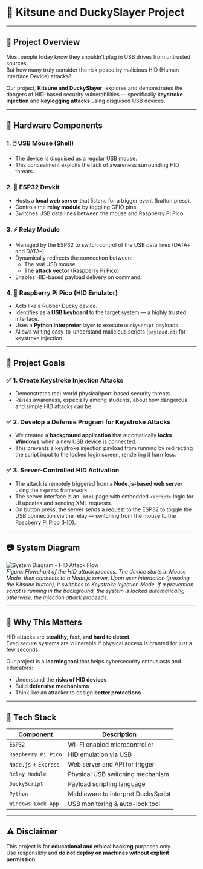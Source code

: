 # 🦊 Kitsune and DuckySlayer Project  

---

## 🔐 Project Overview

Most people today know they shouldn’t plug in USB drives from untrusted sources.  
But how many truly consider the risk posed by malicious HID (Human Interface Device) attacks?

Our project, **Kitsune and DuckySlayer**, explores and demonstrates the dangers of HID-based security vulnerabilities — specifically **keystroke injection** and **keylogging attacks** using disguised USB devices.

---

## 🧩 Hardware Components

### 1. 🖱️ USB Mouse (Shell)
- The device is disguised as a regular USB mouse.
- This concealment exploits the lack of awareness surrounding HID threats.

### 2. 📡 ESP32 Devkit
- Hosts a **local web server** that listens for a trigger event (button press).
- Controls the **relay module** by toggling GPIO pins.
- Switches USB data lines between the mouse and Raspberry Pi Pico.

### 3. ⚡ Relay Module
- Managed by the ESP32 to switch control of the USB data lines (DATA+ and DATA–).
- Dynamically redirects the connection between:
  - The real USB mouse
  - The **attack vector** (Raspberry Pi Pico)
- Enables HID-based payload delivery on command.

### 4. 🐍 Raspberry Pi Pico (HID Emulator)
- Acts like a Rubber Ducky device.
- Identifies as a **USB keyboard** to the target system — a highly trusted interface.
- Uses a **Python interpreter layer** to execute `DuckyScript` payloads.
- Allows writing easy-to-understand malicious scripts (`payload.dd`) for keystroke injection.

---

## 🎯 Project Goals

### ✅ 1. Create Keystroke Injection Attacks
- Demonstrates real-world physical/port-based security threats.
- Raises awareness, especially among students, about how dangerous and simple HID attacks can be.

### ✅ 2. Develop a Defense Program for Keystroke Attacks
- We created a **background application** that automatically **locks Windows** when a new USB device is connected.
- This prevents a keystroke injection payload from running by redirecting the script input to the locked login screen, rendering it harmless.

### ✅ 3. Server-Controlled HID Activation
- The attack is remotely triggered from a **Node.js-based web server** using the `express` framework.
- The server interface is an `.html` page with embedded `<script>` logic for UI updates and sending XML requests.
- On button press, the server sends a request to the ESP32 to toggle the USB connection via the relay — switching from the mouse to the Raspberry Pi Pico (HID).

---

## 📷 System Diagram

![System Diagram - HID Attack Flow](images/system_diagram.png)  
*Figure: Flowchart of the HID attack process. The device starts in Mouse Mode, then connects to a Node.js server. Upon user interaction (pressing the Kitsune button), it switches to Keystroke Injection Mode. If a prevention script is running in the background, the system is locked automatically; otherwise, the injection attack proceeds.*

---

## 🧠 Why This Matters

HID attacks are **stealthy, fast, and hard to detect**.  
Even secure systems are vulnerable if physical access is granted for just a few seconds.

Our project is a **learning tool** that helps cybersecurity enthusiasts and educators:
- Understand the **risks of HID devices**
- Build **defensive mechanisms**
- Think like an attacker to design **better protections**

---

## 🚀 Tech Stack

| Component           | Description                            |
|--------------------|----------------------------------------|
| `ESP32`            | Wi-Fi enabled microcontroller          |
| `Raspberry Pi Pico`| HID emulation via USB                  |
| `Node.js` + `Express` | Web server and API for trigger        |
| `Relay Module`     | Physical USB switching mechanism       |
| `DuckyScript`      | Payload scripting language             |
| `Python`           | Middleware to interpret DuckyScript    |
| `Windows Lock App` | USB monitoring & auto-lock tool        |

---

## ⚠️ Disclaimer

This project is for **educational and ethical hacking** purposes only.  
Use responsibly and **do not deploy on machines without explicit permission**.
